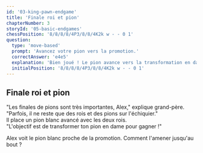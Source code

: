 ```yaml
---
id: '03-king-pawn-endgame'
title: 'Finale roi et pion'
chapterNumber: 3
storyId: '05-basic-endgames'
chessPosition: '8/8/8/8/4P3/8/8/4K2k w - - 0 1'
question:
  type: 'move-based'
  prompt: 'Avancez votre pion vers la promotion.'
  correctAnswer: 'e4e5'
  explanation: 'Bien joué ! Le pion avance vers la transformation en dame !'
  initialPosition: '8/8/8/8/4P3/8/8/4K2k w - - 0 1'
---
```


## Finale roi et pion

"Les finales de pions sont très importantes, Alex," explique grand-père.  
"Parfois, il ne reste que des rois et des pions sur l'échiquier."  
Il place un pion blanc avancé avec les deux rois.  
"L'objectif est de transformer ton pion en dame pour gagner !"

Alex voit le pion blanc proche de la promotion. Comment l'amener jusqu'au bout ?
